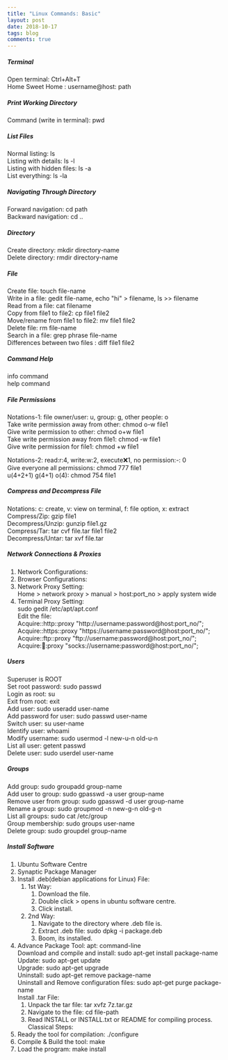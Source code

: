 ```yaml
---
title: "Linux Commands: Basic"
layout: post
date: 2018-10-17
tags: blog
comments: true
---
```


#####  Terminal 

Open terminal: Ctrl+Alt+T  
Home Sweet Home : username@host: path

#####  Print Working Directory 

Command (write in terminal): pwd

#####  List Files

Normal listing: ls  
Listing with details: ls -l  
Listing with hidden files: ls -a  
List everything: ls -la  

#####  Navigating Through Directory

Forward navigation: cd path  
Backward  navigation: cd ..

#####  Directory

Create directory:  mkdir directory-name  
Delete  directory:  rmdir directory-name

#####  File

Create file: touch file-name  
Write in a file: gedit file-name, echo "hi" > filename, ls >> filename  
Read from a file: cat filename  
Copy from file1 to file2: cp file1 file2  
Move/rename from file1 to file2: mv file1 file2  
Delete file: rm file-name  
Search in a file: grep phrase file-name  
Differences between two files : diff file1 file2  

#####  Command Help

info command  
help command

#####  File Permissions
 
 Notations-1:  file owner/user: u, group: g, other people: o   
 Take write permission away from other: chmod o-w file1   
 Give write permission to other: chmod o+w file1   
 Take write permission away from file1: chmod -w file1   
 Give write permission for file1: chmod +w file1
 
 Notations-2: read:r:4, write:w:2, execute:x:1, no permission:-: 0   
 Give everyone all permissions:  chmod 777 file1   
 u(4+2+1) g(4+1) o(4): chmod 754 file1

#####  Compress and Decompress File
 
 Notations: c: create, v: view on terminal, f: file option, x: extract   
 Compress/Zip: gzip file1   
 Decompress/Unzip: gunzip file1.gz   
 Compress/Tar: tar cvf file.tar file1 file2   
 Decompress/Untar: tar xvf file.tar


#####  Network Connections & Proxies

1. Network Configurations:  
2. Browser Configurations:  
3. Network Proxy Setting:  
    Home > network proxy > manual > host:port_no > apply system wide  
4. Terminal Proxy Setting:  
    sudo gedit /etc/apt/apt.conf      
    Edit the file:      
    Acquire::http::proxy "http://username:password@host:port_no/";      
    Acquire::https::proxy "https://username:password@host:port_no/";      
    Acquire::ftp::proxy "ftp://username:password@host:port_no/";      
    Acquire::socks::proxy "socks://username:password@host:port_no/";
    
#####  Users

Superuser is  ROOT  
Set root password: sudo passwd  
Login as root: su  
Exit from root: exit  
Add user: sudo useradd user-name   
Add password for user: sudo passwd user-name  
Switch user: su user-name  
Identify user: whoami  
Modify username: sudo usermod -l new-u-n old-u-n  
List all user: getent passwd  
Delete user: sudo userdel user-name
 
#####  Groups

Add group: sudo groupadd group-name  
Add user to group: sudo gpasswd -a user group-name  
Remove user from group: sudo gpasswd -d user group-name  
Rename a group: sudo groupmod -n new-g-n old-g-n  
List all groups: sudo cat /etc/group  
Group membership: sudo groups user-name  
Delete group: sudo groupdel group-name

#####  Install Software 

1. Ubuntu Software Centre  
2. Synaptic Package Manager  
3. Install .deb(debian applications for Linux) File:  
    1. 1st Way:      
        1. Download the file.          
        2. Double click > opens in ubuntu software centre.          
        3. Click install.          
    2. 2nd Way:      
        1. Navigate to the directory where .deb file is.          
        2. Extract .deb file: sudo dpkg -i package.deb          
        3. Boom, its installed.          
4. Advance Package Tool: apt: command-line  
     Download and compile and install: sudo apt-get install package-name      
     Update: sudo apt-get update       
     Upgrade: sudo apt-get upgrade       
     Uninstall: sudo apt-get remove package-name       
     Uninstall and Remove configuration files: sudo apt-get purge package-name       
     Install .tar File:  
    1. Unpack the tar file: tar xvfz 7z.tar.gz      
    2. Navigate to the file: cd file-path      
    3. Read INSTALL or INSTALL.txt or README for compiling process.      
Classical Steps:       
 1. Ready the tool for compilation: ./configure       
 2. Compile & Build the tool: make       
 3. Load the program: make install  
